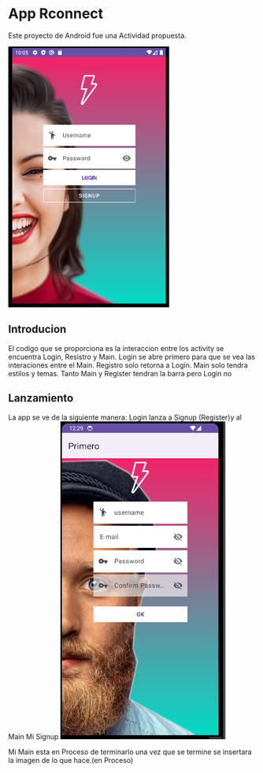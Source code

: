 # App Rconnect

Este proyecto de Android fue una Actividad propuesta.

![Login2 activity](app/img/login.png)
## Introducion
El codigo que se proporciona es la interaccion entre los activity se
encuentra Login, Resistro y Main. Login se abre primero para que se vea
las interaciones entre el Main. Registro solo retorna a Login. Main solo
tendra estilos y temas. Tanto Main y Register tendran la barra pero
Login no
## Lanzamiento []()
La app se ve de la siguiente manera:
Login lanza a Signup (Register)y al Main
Mi Signup 
![Login2_activity](app/img/Register.PNG)

Mi Main esta en Proceso de terminarlo una vez que se termine se insertara 
la imagen de lo que hace.(en Proceso)
